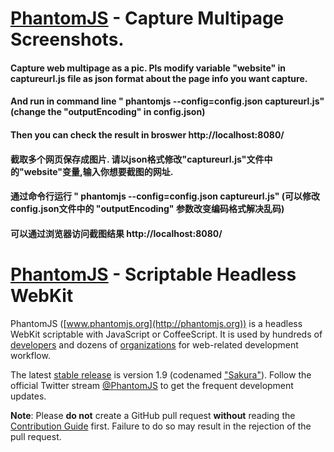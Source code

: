 # [PhantomJS](http://phantomjs.org) - Capture Multipage Screenshots.

#### Capture web multipage as a pic. Pls modify variable "website" in  captureurl.js file as json format about the page info you want capture.
#### And run in command line " phantomjs --config=config.json captureurl.js" (change the "outputEncoding" in config.json)
#### Then you can check the result in broswer    http://localhost:8080/


#### 截取多个网页保存成图片. 请以json格式修改"captureurl.js"文件中的"website"变量,输入你想要截图的网址.
#### 通过命令行运行 " phantomjs --config=config.json captureurl.js"  (可以修改config.json文件中的 "outputEncoding" 参数改变编码格式解决乱码)
#### 可以通过浏览器访问截图结果    http://localhost:8080/


# [PhantomJS](http://phantomjs.org) - Scriptable Headless WebKit

PhantomJS ([www.phantomjs.org](http://phantomjs.org)) is a headless WebKit scriptable with JavaScript or CoffeeScript. It is used by hundreds of [developers](https://github.com/ariya/phantomjs/wiki/Buzz) and dozens of [organizations](https://github.com/ariya/phantomjs/wiki/Users) for web-related development workflow.

The latest [stable release](http://phantomjs.org/release-1.9.html) is version 1.9 (codenamed <a href="http://phantomjs.org/release-names.html">"Sakura"</a>). Follow the official Twitter stream [@PhantomJS](http://twitter.com/PhantomJS) to get the frequent development updates.

**Note**: Please **do not** create a GitHub pull request **without** reading the [Contribution Guide](https://github.com/ariya/phantomjs/blob/master/CONTRIBUTING.md) first. Failure to do so may result in the rejection of the pull request.
